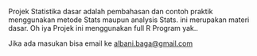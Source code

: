 Projek Statistika dasar adalah pembahasan dan contoh praktik menggunakan metode Stats maupun analysis Stats. ini merupakan materi dasar.
Oh iya Projek ini menggunakan full R Program yak.. 

Jika ada masukan bisa email ke albani.baga@gmail.com


